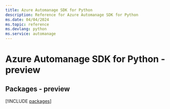 ```yaml
---
title: Azure Automanage SDK for Python
description: Reference for Azure Automanage SDK for Python
ms.date: 04/04/2024
ms.topic: reference
ms.devlang: python
ms.service: automanage
---
```

# Azure Automanage SDK for Python - preview
## Packages - preview
[!INCLUDE [packages](automanage-index.md)]